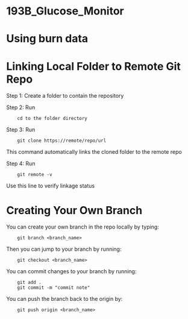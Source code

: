# 193B_Glucose_Monitor
# Using burn data
# Linking Local Folder to Remote Git Repo
Step 1: Create a folder to contain the repository

Step 2: Run
        
        cd to the folder directory

Step 3: Run

        git clone https://remote/repo/url

This command automatically links the cloned folder to the remote repo

Step 4: Run

        git remote -v
        
Use this line to verify linkage status
        
# Creating Your Own Branch
You can create your own branch in the repo locally by typing: 

        git branch <branch_name>
        
Then you can jump to your branch by running:

        git checkout <branch_name>

You can commit changes to your branch by running:

        git add .
        git commit -m "commit note"
        
You can push the branch back to the origin by: 
        
        git push origin <branch_name>
        
# 
